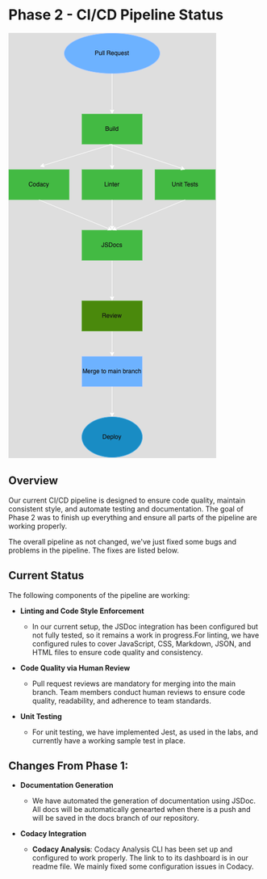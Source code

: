 # Phase 2 - CI/CD Pipeline Status

![CI/CD Pipeline Diagram](phase2.png)

## Overview

Our current CI/CD pipeline is designed to ensure code quality, maintain consistent style, and automate testing and documentation. The goal of Phase 2 was to finish up everything and ensure all parts of the pipeline are working properly.

The overall pipeline as not changed, we've just fixed some bugs and problems in the pipeline. The fixes are listed below.

## Current Status

The following components of the pipeline are working:

- **Linting and Code Style Enforcement**
  - In our current setup, the JSDoc integration has been configured but not fully tested, so it remains a work in progress.For linting, we have configured rules to cover JavaScript, CSS, Markdown, JSON, and HTML files to ensure code quality and consistency.
  
- **Code Quality via Human Review**
  - Pull request reviews are mandatory for merging into the main branch. Team members conduct human reviews to ensure code quality, readability, and adherence to team standards.

- **Unit Testing**
  -  For unit testing, we have implemented Jest, as used in the labs, and currently have a working sample test in place.


## Changes From Phase 1:

- **Documentation Generation**
  - We have automated the generation of documentation using JSDoc. All docs will be automatically genearted when there is a push and will be saved in the docs branch of our repository.

- **Codacy Integration**
  - **Codacy Analysis**: Codacy Analysis CLI has been set up and configured to work properly. The link to to its dashboard is in our readme file. We mainly fixed some configuration issues in Codacy.
  




